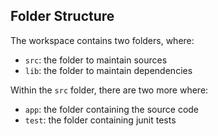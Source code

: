 ## Folder Structure

The workspace contains two folders, where:

- `src`: the folder to maintain sources
- `lib`: the folder to maintain dependencies

Within the `src` folder, there are two more where:

- `app`: the folder containing the source code
- `test`: the folder containing junit tests
